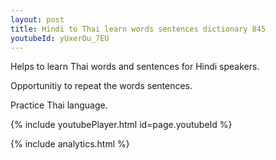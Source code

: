 ```yaml
---
layout: post
title: Hindi to Thai learn words sentences dictionary 845 
youtubeId: yUxerOu_7EU
---
```

 
 
Helps to learn Thai words and sentences for Hindi speakers.

Opportunitiy to repeat the words sentences. 

Practice Thai language. 
 
{% include youtubePlayer.html id=page.youtubeId %}
 
 
{% include analytics.html %}